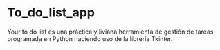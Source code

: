 # To_do_list_app
Your to do list es una práctica y liviana herramienta de gestión de tareas programada en Python haciendo uso de la librería Tkinter.
